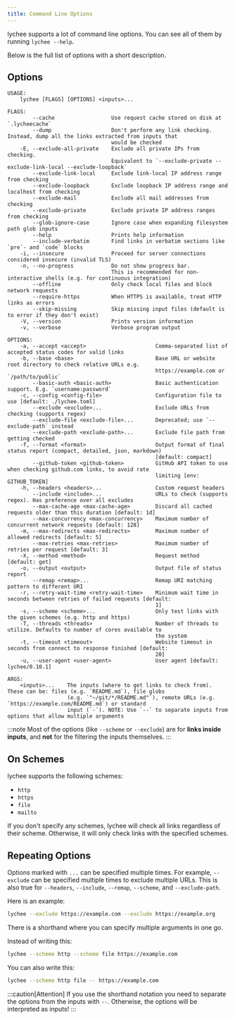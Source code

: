 ```yaml
---
title: Command Line Options
---
```


lychee supports a lot of command line options.
You can see all of them by running `lychee --help`.

Below is the full list of options with a short description.

## Options

```text
USAGE:
    lychee [FLAGS] [OPTIONS] <inputs>...

FLAGS:
        --cache                  Use request cache stored on disk at `.lycheecache`
        --dump                   Don't perform any link checking. Instead, dump all the links extracted from inputs that
                                 would be checked
    -E, --exclude-all-private    Exclude all private IPs from checking.
                                 Equivalent to `--exclude-private --exclude-link-local --exclude-loopback`
        --exclude-link-local     Exclude link-local IP address range from checking
        --exclude-loopback       Exclude loopback IP address range and localhost from checking
        --exclude-mail           Exclude all mail addresses from checking
        --exclude-private        Exclude private IP address ranges from checking
        --glob-ignore-case       Ignore case when expanding filesystem path glob inputs
        --help                   Prints help information
        --include-verbatim       Find links in verbatim sections like `pre`- and `code` blocks
    -i, --insecure               Proceed for server connections considered insecure (invalid TLS)
    -n, --no-progress            Do not show progress bar.
                                 This is recommended for non-interactive shells (e.g. for continuous integration)
        --offline                Only check local files and block network requests
        --require-https          When HTTPS is available, treat HTTP links as errors
        --skip-missing           Skip missing input files (default is to error if they don't exist)
    -V, --version                Prints version information
    -v, --verbose                Verbose program output

OPTIONS:
    -a, --accept <accept>                      Comma-separated list of accepted status codes for valid links
    -b, --base <base>                          Base URL or website root directory to check relative URLs e.g.
                                               https://example.com or `/path/to/public`
        --basic-auth <basic-auth>              Basic authentication support. E.g. `username:password`
    -c, --config <config-file>                 Configuration file to use [default: ./lychee.toml]
        --exclude <exclude>...                 Exclude URLs from checking (supports regex)
        --exclude-file <exclude-file>...       Deprecated; use `--exclude-path` instead
        --exclude-path <exclude-path>...       Exclude file path from getting checked
    -f, --format <format>                      Output format of final status report (compact, detailed, json, markdown)
                                               [default: compact]
        --github-token <github-token>          GitHub API token to use when checking github.com links, to avoid rate
                                               limiting [env: GITHUB_TOKEN]
    -h, --headers <headers>...                 Custom request headers
        --include <include>...                 URLs to check (supports regex). Has preference over all excludes
        --max-cache-age <max-cache-age>        Discard all cached requests older than this duration [default: 1d]
        --max-concurrency <max-concurrency>    Maximum number of concurrent network requests [default: 128]
    -m, --max-redirects <max-redirects>        Maximum number of allowed redirects [default: 5]
        --max-retries <max-retries>            Maximum number of retries per request [default: 3]
    -X, --method <method>                      Request method [default: get]
    -o, --output <output>                      Output file of status report
        --remap <remap>...                     Remap URI matching pattern to different URI
    -r, --retry-wait-time <retry-wait-time>    Minimum wait time in seconds between retries of failed requests [default:
                                               1]
    -s, --scheme <scheme>...                   Only test links with the given schemes (e.g. http and https)
    -T, --threads <threads>                    Number of threads to utilize. Defaults to number of cores available to
                                               the system
    -t, --timeout <timeout>                    Website timeout in seconds from connect to response finished [default:
                                               20]
    -u, --user-agent <user-agent>              User agent [default: lychee/0.10.1]

ARGS:
    <inputs>...    The inputs (where to get links to check from). These can be: files (e.g. `README.md`), file globs
                   (e.g. `"~/git/*/README.md"`), remote URLs (e.g. `https://example.com/README.md`) or standard
                   input (`-`). NOTE: Use `--` to separate inputs from options that allow multiple arguments

```

:::note
Most of the options (like `--scheme` or `--exclude`) are for **links inside inputs**,
and **not** for the filtering the inputs themselves.
:::

## On Schemes

lychee supports the following schemes:

- `http`
- `https`
- `file`
- `mailto`

If you don't specify any schemes, lychee will check all links regardless of
their scheme. Otherwise, it will only check links with the specified schemes.

## Repeating Options

Options marked with `...` can be specified multiple times.
For example, `--exclude` can be specified multiple times to exclude multiple URLs.
This is also true for `--headers`, `--include`, `--remap`, `--scheme`, and `--exclude-path`.

Here is an example:

```bash
lychee --exclude https://example.com --exclude https://example.org
```

There is a shorthand where you can specify multiple arguments in one go.

Instead of writing this:

```bash
lychee --scheme http --scheme file https://example.com
```

You can also write this:

```bash
lychee --scheme http file -- https://example.com
```

:::caution[Attention]
If you use the shorthand notation you need to separate the options from the inputs with `--`.
Otherwise, the options will be interpreted as inputs!
:::
